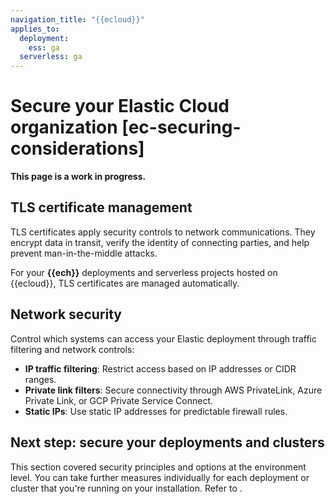 ```yaml
---
navigation_title: "{{ecloud}}"
applies_to:
  deployment:
    ess: ga
  serverless: ga
---
```


# Secure your Elastic Cloud organization [ec-securing-considerations]

**This page is a work in progress.**

## TLS certificate management

TLS certificates apply security controls to network communications. They encrypt data in transit, verify the identity of connecting parties, and help prevent man-in-the-middle attacks.

For your **{{ech}}** deployments and serverless projects hosted on {{ecloud}}, TLS certificates are managed automatically.

## Network security

Control which systems can access your Elastic deployment through traffic filtering and network controls:

- **IP traffic filtering**: Restrict access based on IP addresses or CIDR ranges.
- **Private link filters**: Secure connectivity through AWS PrivateLink, Azure Private Link, or GCP Private Service Connect.
- **Static IPs**: Use static IP addresses for predictable firewall rules.


## Next step: secure your deployments and clusters

This section covered security principles and options at the environment level. You can take further measures individually for each deployment or cluster that you're running on your installation. Refer to [](secure-your-cluster-deployment.md).
